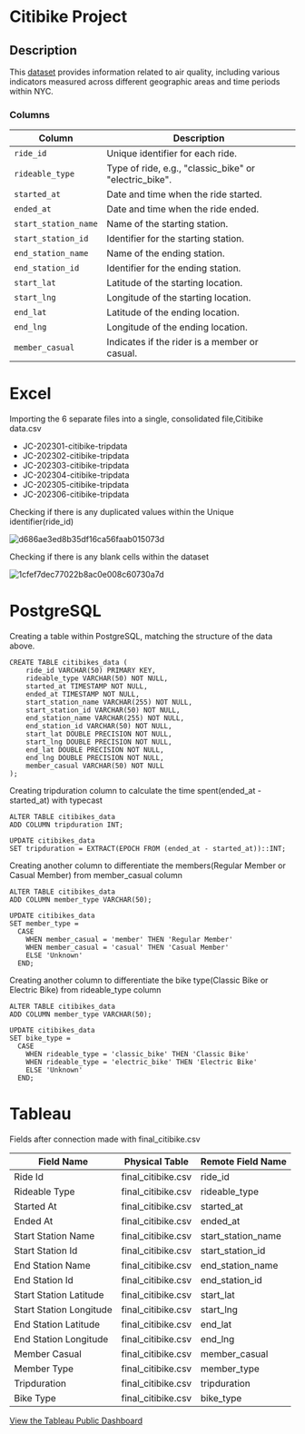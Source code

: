 # Citibike Project

## Description

This [dataset](https://data.cityofnewyork.us/Environment/Air-Quality/c3uy-2p5r) provides information related to air quality, including various indicators measured across different geographic areas and time periods within NYC.

### Columns


| Column              | Description                                     |
|---------------------|-------------------------------------------------|
| `ride_id`           | Unique identifier for each ride.                |
| `rideable_type`     | Type of ride, e.g., "classic_bike" or "electric_bike". |
| `started_at`        | Date and time when the ride started.            |
| `ended_at`          | Date and time when the ride ended.              |
| `start_station_name`| Name of the starting station.                   |
| `start_station_id`  | Identifier for the starting station.            |
| `end_station_name`  | Name of the ending station.                     |
| `end_station_id`    | Identifier for the ending station.              |
| `start_lat`         | Latitude of the starting location.              |
| `start_lng`         | Longitude of the starting location.             |
| `end_lat`           | Latitude of the ending location.                |
| `end_lng`           | Longitude of the ending location.               |
| `member_casual`     | Indicates if the rider is a member or casual. 

# Excel

Importing the 6 separate files into a single, consolidated file,Citibike data.csv
- JC-202301-citibike-tripdata
- JC-202302-citibike-tripdata
- JC-202303-citibike-tripdata
- JC-202304-citibike-tripdata
- JC-202305-citibike-tripdata
- JC-202306-citibike-tripdata

Checking if there is any duplicated values within the Unique identifier(ride_id)


![d686ae3ed8b35df16ca56faab015073d](https://github.com/ezeng2087/Air-Quality-NYC-Project/assets/154565917/2ebcc7fd-69d4-46f4-a981-1cca6562233f)

Checking if there is any blank cells within the dataset

![1cfef7dec77022b8ac0e008c60730a7d](https://github.com/ezeng2087/Air-Quality-NYC-Project/assets/154565917/e9e76daf-9608-45a8-9178-e15be1783bfd)



# PostgreSQL

Creating a table within PostgreSQL, matching the structure of the data above.
```
CREATE TABLE citibikes_data (
    ride_id VARCHAR(50) PRIMARY KEY,
    rideable_type VARCHAR(50) NOT NULL,
    started_at TIMESTAMP NOT NULL,
    ended_at TIMESTAMP NOT NULL,
    start_station_name VARCHAR(255) NOT NULL,
    start_station_id VARCHAR(50) NOT NULL,
    end_station_name VARCHAR(255) NOT NULL,
    end_station_id VARCHAR(50) NOT NULL,
    start_lat DOUBLE PRECISION NOT NULL,
    start_lng DOUBLE PRECISION NOT NULL,
    end_lat DOUBLE PRECISION NOT NULL,
    end_lng DOUBLE PRECISION NOT NULL,
    member_casual VARCHAR(50) NOT NULL
);
```
Creating tripduration column to calculate the time spent(ended_at - started_at) with typecast
```
ALTER TABLE citibikes_data
ADD COLUMN tripduration INT;

UPDATE citibikes_data
SET tripduration = EXTRACT(EPOCH FROM (ended_at - started_at))::INT;
```

Creating another column to differentiate the members(Regular Member or Casual Member) from member_casual column

```
ALTER TABLE citibikes_data
ADD COLUMN member_type VARCHAR(50);

UPDATE citibikes_data
SET member_type = 
  CASE 
    WHEN member_casual = 'member' THEN 'Regular Member'
    WHEN member_casual = 'casual' THEN 'Casual Member'
    ELSE 'Unknown'
  END;
```

Creating another column to differentiate the bike type(Classic Bike or Electric Bike) from rideable_type column

```
ALTER TABLE citibikes_data
ADD COLUMN member_type VARCHAR(50);

UPDATE citibikes_data
SET bike_type = 
  CASE 
    WHEN rideable_type = 'classic_bike' THEN 'Classic Bike'
    WHEN rideable_type = 'electric_bike' THEN 'Electric Bike'
    ELSE 'Unknown'
  END;
```

# Tableau

Fields after connection made with final_citibike.csv

| Field Name             | Physical Table     | Remote Field Name |
|------------------------|--------------------|-------------------|
| Ride Id                | final_citibike.csv | ride_id           |
| Rideable Type          | final_citibike.csv | rideable_type     |
| Started At             | final_citibike.csv | started_at        |
| Ended At               | final_citibike.csv | ended_at          |
| Start Station Name     | final_citibike.csv | start_station_name|
| Start Station Id       | final_citibike.csv | start_station_id  |
| End Station Name       | final_citibike.csv | end_station_name  |
| End Station Id         | final_citibike.csv | end_station_id    |
| Start Station Latitude | final_citibike.csv | start_lat         |
| Start Station Longitude| final_citibike.csv | start_lng         |
| End Station Latitude   | final_citibike.csv | end_lat           |
| End Station Longitude  | final_citibike.csv | end_lng           |
| Member Casual          | final_citibike.csv | member_casual     |
| Member Type            | final_citibike.csv | member_type       |
| Tripduration           | final_citibike.csv | tripduration      |
| Bike Type              | final_citibike.csv | bike_type         |

[View the Tableau Public Dashboard](https://public.tableau.com/views/FinalCitibike/Dashboard?:language=en-US&publish=yes&:display_count=n&:origin=viz_share_link)

